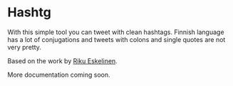 # Hashtg

With this simple tool you can tweet with clean hashtags. Finnish language has a lot of conjugations and tweets with colons and single quotes are not very pretty.

Based on the work by [Riku Eskelinen](https://twitter.com/kingi89).

More documentation coming soon.